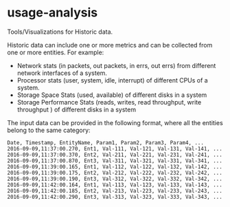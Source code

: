 # usage-analysis
Tools/Visualizations for Historic data. 

Historic data can include one or more metrics and can be collected from one or more entities. For example:
- Network stats (in packets, out packets, in errs, out errs)  from different network interfaces of a system.
- Processor stats (user, system, idle, interrupt) of different CPUs of a system. 
- Storage Space Stats (used, available) of different disks in a system 
- Storage Performance Stats (reads, writes, read throughput, write throughput ) of different disks in a system 

The input data can be provided in the following format, where all the entities belong to the same category:
```
Date, Timestamp, EntityName, Param1, Param2, Param3, Param4, ...
2016-09-09,11:37:00.270, Ent1, Val-111, Val-121, Val-131, Val-141, ... 
2016-09-09,11:37:00.370, Ent2, Val-211, Val-221, Val-231, Val-241, ...
2016-09-09,11:37:00.870, Ent3, Val-311, Val-321, Val-331, Val-341, ...
2016-09-09,11:39:00.165, Ent1, Val-112, Val-122, Val-132, Val-142, ... 
2016-09-09,11:39:00.175, Ent2, Val-212, Val-222, Val-232, Val-242, ...
2016-09-09,11:39:00.190, Ent3, Val-312, Val-322, Val-332, Val-342, ...
2016-09-09,11:42:00.164, Ent1, Val-113, Val-123, Val-133, Val-143, ... 
2016-09-09,11:42:00.185, Ent2, Val-213, Val-223, Val-233, Val-243, ...
2016-09-09,11:42:00.290, Ent3, Val-313, Val-323, Val-333, Val-343, ...

```






